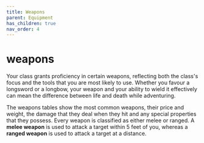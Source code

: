 ```yaml
---
title: Weapons
parent: Equipment
has_children: true
nav_order: 4
---
```


# weapons
Your class grants proficiency in certain weapons, reflecting both the class's focus and the tools that you are most likely to use. Whether you favour a longsword or a longbow, your weapon and your ability to wield it effectively can mean the difference between life and death while adventuring.

The weapons tables show the most common weapons, their price and weight, the damage that they deal when they hit and any special properties that they possess. Every weapon is classified as either melee or ranged. A **melee weapon** is used to attack a target within 5 feet of you, whereas a **ranged weapon** is used to attack a target at a distance.
